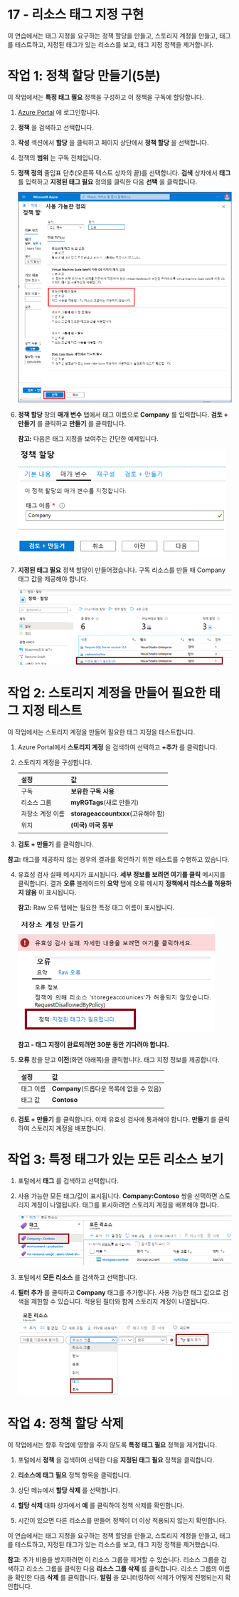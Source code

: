 ﻿---
wts:
    title: '17 - 리소스 태그 지정 구현(5분)'
    module: '모듈 05: ID, 거버넌스, 개인 정보 보호 및 규정 준수 기능에 대해 설명하기'
---
# 17 - 리소스 태그 지정 구현

이 연습에서는 태그 지정을 요구하는 정책 할당을 만들고, 스토리지 계정을 만들고, 태그를 테스트하고, 지정된 태그가 있는 리소스를 보고, 태그 지정 정책을 제거합니다.

# 작업 1: 정책 할당 만들기(5분)

이 작업에서는 **특정 태그 필요** 정책을 구성하고 이 정책을 구독에 할당합니다. 

1. [Azure Portal](https://portal.azure.com) 에 로그인합니다.

2. **정책** 을 검색하고 선택합니다. 

3. **작성** 섹션에서 **할당** 을 클릭하고 페이지 상단에서 **정책 할당** 을 선택합니다.

4. 정책의 **범위** 는 구독 전체입니다. 

5. **정책 정의** 줄임표 단추(오른쪽 텍스트 상자의 끝)를 선택합니다.  **검색** 상자에서 **태그** 를 입력하고 **지정된 태그 필요** 정의를 클릭한 다음 **선택** 을 클릭합니다.

   ![지정된 태그 필요가 선택되어 있는 사용 가능한 정의 창의 스크린샷.](../images/1701.png)

6.  **정책 할당** 창의 **매개 변수** 탭에서 태그 이름으로 **Company** 를 입력합니다. **검토 + 만들기** 를 클릭하고 **만들기** 를 클릭합니다.

    **참고:** 다음은 태그 지정을 보여주는 간단한 예제입니다. 

    ![태그 이름이 입력된 정책 할당 창의 스크린샷.](../images/1702.png)

7. **지정된 태그 필요** 정책 할당이 만들어졌습니다. 구독 리소스를 만들 때 Company 태그 값을 제공해야 합니다.

   ![허용된 위치 할당이 강조 표시된 정책 - 할당 창의 스크린샷.](../images/1703.png)

# 작업 2: 스토리지 계정을 만들어 필요한 태그 지정 테스트

이 작업에서는 스토리지 계정을 만들어 필요한 태그 지정을 테스트합니다. 

1. Azure Portal에서 **스토리지 계정** 을 검색하여 선택하고 **+추가** 를 클릭합니다.

2. 스토리지 계정을 구성합니다. 

    | 설정 | 값 | 
    | --- | --- |
    | 구독 | **보유한 구독 사용** |
    | 리소스 그룹 | **myRGTags**(새로 만들기) |
    | 저장소 계정 이름 | **storageaccountxxx**(고유해야 함) |
    | 위치 | **(미국) 미국 동부** |
    | | |

3. **검토 + 만들기** 를 클릭합니다. 

**참고:** 태그를 제공하지 않는 경우의 결과를 확인하기 위한 테스트를 수행하고 있습니다. 

4. 유효성 검사 실패 메시지가 표시됩니다. **세부 정보를 보려면 여기를 클릭** 메시지를 클릭합니다. 결과 **오류** 블레이드의 **요약** 탭에 오류 메시지 **정책에서 리소스를 허용하지 않음** 이 표시됩니다.

    **참고:** Raw 오류 탭에는 필요한 특정 태그 이름이 표시됩니다. 

    ![정책으로 인해 허용되지 않음 오류의 스크린샷.](../images/1704.png)

    **참고 - 태그 지정이 완료되려면 30분 동안 기다려야 합니다.**

5. **오류** 창을 닫고 **이전**(화면 아래쪽)을 클릭합니다. 태그 지정 정보를 제공합니다. 

    | 설정 | 값 | 
    | --- | --- |
    | 태그 이름 | **Company**(드롭다운 목록에 없을 수 있음) |
    | 태그 값 | **Contoso** |
    | | |

6. **검토 + 만들기** 를 클릭합니다. 이제 유효성 검사에 통과해야 합니다. **만들기** 를 클릭하여 스토리지 계정을 배포합니다. 

# 작업 3: 특정 태그가 있는 모든 리소스 보기

1. 포털에서 **태그** 를 검색하고 선택합니다.

2. 사용 가능한 모든 태그/값이 표시됩니다. **Company:Contoso** 쌍을 선택하면 스토리지 계정이 나열됩니다. 태그를 표시하려면 스토리지 계정을 배포해야 합니다. 

   ![Company와 Contoso가 선택된 태그의 스크린샷.](../images/1705.png)

3. 포털에서 **모든 리소스** 를 검색하고 선택합니다.

4. **필터 추가** 를 클릭하고 **Company** 태그를 추가합니다. 사용 가능한 태그 값으로 검색을 제한할 수 있습니다. 적용된 필터와 함께 스토리지 계정이 나열됩니다.

    ![Company가 선택된 모든 리소스 필터의 스크린샷.](../images/1706.png)

# 작업 4: 정책 할당 삭제

이 작업에서는 향후 작업에 영향을 주지 않도록 **특정 태그 필요** 정책을 제거합니다. 

1. 포털에서 **정책** 을 검색하여 선택한 다음 **지정된 태그 필요** 정책을 클릭합니다.

2. **리소스에 태그 필요** 정책 항목을 클릭합니다.

3. 상단 메뉴에서 **할당 삭제** 를 선택합니다.

4. **할당 삭제** 대화 상자에서 **예** 를 클릭하여 정책 삭제를 확인합니다.

5. 시간이 있으면 다른 리소스를 만들어 정책이 더 이상 적용되지 않는지 확인합니다.

이 연습에서는 태그 지정을 요구하는 정책 할당을 만들고, 스토리지 계정을 만들고, 태그를 테스트하고, 지정된 태그가 있는 리소스를 보고, 태그 지정 정책을 제거했습니다.


**참고**: 추가 비용을 방지하려면 이 리소스 그룹을 제거할 수 있습니다. 리소스 그룹을 검색하고 리소스 그룹을 클릭한 다음 **리소스 그룹 삭제** 를 클릭합니다. 리소스 그룹의 이름을 확인한 다음 **삭제** 를 클릭합니다. **알림** 을 모니터링하여 삭제가 어떻게 진행되는지 확인합니다.